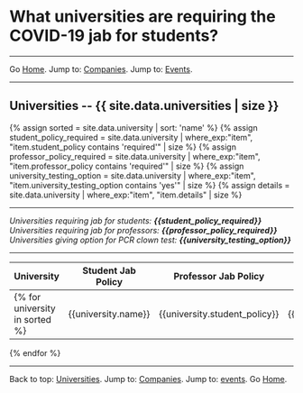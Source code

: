 # What universities are requiring the COVID-19 jab for students?

---

Go [Home](/). Jump to: <a href="/companies.html">Companies</a>. Jump to: <a href="/events.html">Events</a>.

---

<a name="universities"></a>

## Universities -- {{ site.data.universities | size }}

{% assign sorted = site.data.university | sort: 'name' %}
{% assign student_policy_required = site.data.university | where_exp:"item", "item.student_policy contains 'required'" | size %}
{% assign professor_policy_required = site.data.university | where_exp:"item", "item.professor_policy contains 'required'" | size %}
{% assign university_testing_option = site.data.university | where_exp:"item", "item.university_testing_option contains 'yes'" | size %}
{% assign details = site.data.university | where_exp:"item", "item.details" | size %}

---

  *Universities requiring jab for students: **{{student_policy_required}}***
  *Universities requiring jab for professors: **{{professor_policy_required}}***
  *Universities giving option for PCR clown test: **{{university_testing_option}}***
  
--- 

| University | Student Jab Policy | Professor Jab Policy | Option for PCR Clown Test | Details | Last Update |
| --- | --- | --- | --- | --- | --- |
{% for university in sorted %}| {{university.name}} | {{university.student_policy}} | {{university.professor_policy}} |{{university.university_testing_option}} | {{university.details}} | {{university.last_update}} |
{% endfor %}

---

Back to top: <a href="#universities">Universities</a>. Jump to: <a href="/companies.html">Companies</a>. Jump to: <a href="/events.html">events</a>. Go [Home](/).
